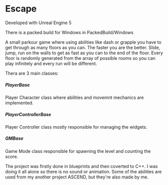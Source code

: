 # Escape

Developed with Unreal Engine 5


There is a packed build for Windows in PackedBuild/Windows


A small parkour game where using abilities like dash or grapple you have to get through as many floors as you can. The faster you are the better. Slide, jump, run on the walls to get as fast as you can to the end of the floor. Every floor is randomly generated from the array of possible rooms so you can play infinitely and every run will be different.

Thera are 3 main classes:

<h5>PlayerBase</h5>
Player Character class where abilities and movemnt mechanics are implemented.

<h5>PlayerControllerBase</h5>
Player Controller class mostly responsible for managing the widgets.

<h5>GMBase</h5> 

Game Mode class responsible for spawning the level and counting the score.


The project was firstly done in blueprints and then coverted to C++. I was doing it all alone so there is no sound or animation. Some of the abilities are used from my another project ASCEND, but they're also made by me.
